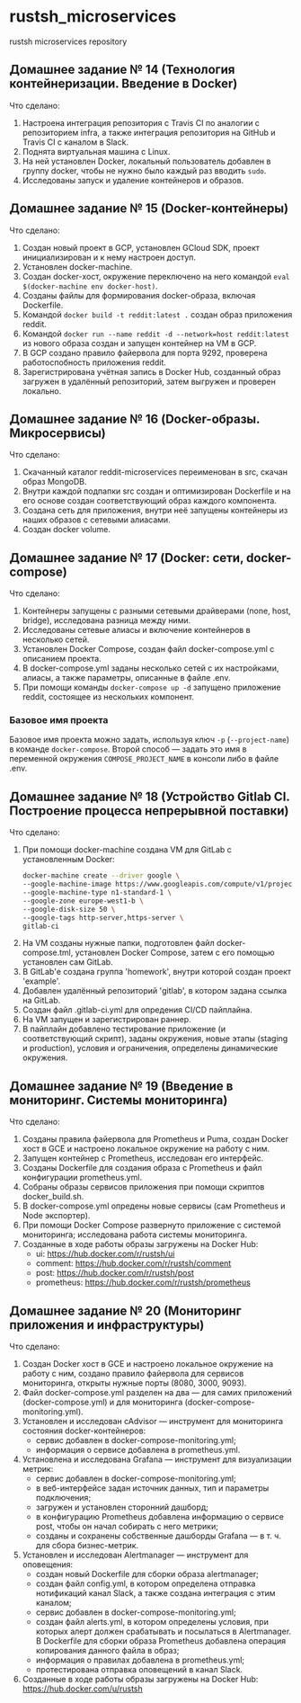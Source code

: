 # rustsh_microservices
rustsh microservices repository

## Домашнее задание № 14 (Технология контейнеризации. Введение в Docker)

Что сделано:
1. Настроена интеграция репозитория с Travis CI по аналогии с репозиторием infra, а также интеграция репозитория на GitHub и Travis CI с каналом в Slack.
2. Поднята виртуальная машина с Linux.
3. На ней установлен Docker, локальный пользователь добавлен в группу docker, чтобы не нужно было каждый раз вводить `sudo`.
4. Исследованы запуск и удаление контейнеров и образов.

## Домашнее задание № 15 (Docker-контейнеры)

Что сделано:
1. Создан новый проект в GCP, установлен GCloud SDK, проект инициализирован и к нему настроен доступ.
2. Установлен docker-machine.
3. Создан docker-хост, окружение переключено на него командой `eval $(docker-machine env docker-host)`.
4. Созданы файлы для формирования docker-образа, включая Dockerfile.
5. Командой `docker build -t reddit:latest .` создан образ приложения reddit.
6. Командой `docker run --name reddit -d --network=host reddit:latest` из нового образа создан и запущен контейнер на VM в GCP.
7. В GCP создано правило файервола для порта 9292, проверена работоспобность приложения reddit.
8. Зарегистрирована учётная запись в Docker Hub, созданный образ загружен в удалённый репозиторий, затем выгружен и проверен локально.

## Домашнее задание № 16 (Docker-образы. Микросервисы)

Что сделано:
1. Скачанный каталог reddit-microservices переименован в src, скачан образ MongoDB.
2. Внутри каждой подпапки src создан и оптимизирован Dockerfile и на его основе создан соответствующий образ каждого компонента.
3. Создана сеть для приложения, внутри неё запущены контейнеры из наших образов с сетевыми алиасами.
4. Создан docker volume.

## Домашнее задание № 17 (Docker: сети, docker-compose)

Что сделано:
1. Контейнеры запущены с разными сетевыми драйверами (none, host, bridge), исследована разница между ними.
2. Исследованы сетевые алиасы и включение контейнеров в несколько сетей.
3. Установлен Docker Compose, создан файл docker-compose.yml с описанием проекта.
4. В docker-compose.yml заданы несколько сетей с их настройками, алиасы, а также параметры, описанные в файле .env.
5. При помощи команды `docker-compose up -d` запущено приложение reddit, состоящее из нескольких компонент.

### Базовое имя проекта
Базовое имя проекта можно задать, используя ключ `-p` (`--project-name`) в команде `docker-compose`. Второй способ — задать это имя в переменной окружения `COMPOSE_PROJECT_NAME` в консоли либо в файле .env.

## Домашнее задание № 18 (Устройство Gitlab CI. Построение процесса непрерывной поставки)

Что сделано:
1. При помощи docker-machine создана VM для GitLab с установленным Docker:
	```bash
	docker-machine create --driver google \
	--google-machine-image https://www.googleapis.com/compute/v1/projects/ubuntu-os-cloud/global/images/family/ubuntu-1604-lts \
	--google-machine-type n1-standard-1 \
	--google-zone europe-west1-b \
	--google-disk-size 50 \
	--google-tags http-server,https-server \
	gitlab-ci 
	```
2. На VM созданы нужные папки, подготовлен файл docker-compose.tml, установлен Docker Compose, затем с его помощью установлен сам GitLab.
3. В GitLab'е создана группа 'homework', внутри которой создан проект 'example'.
4. Добавлен удалённый репозиторий 'gitlab', в котором задана ссылка на GitLab.
5. Создан файл .gitlab-ci.yml для опредения CI/CD пайплайна.
6. На VM запущен и зарегистрирован раннер.
7. В пайплайн добавлено тестирование приложение (и соответствующий скрипт), заданы окружения, новые этапы (staging и production), условия и ограничения, определены динамические окружения.

## Домашнее задание № 19 (Введение в мониторинг. Системы мониторинга)

Что сделано:
1. Созданы правила файервола для Prometheus и Puma, создан Docker хост в GCE и настроено локальное окружение на работу с ним.
2. Запущен контейнер с Prometheus, исследован его интерфейс.
3. Созданы Dockerfile для создания образа с Prometheus и файл конфигурации prometheus.yml.
4. Собраны образы сервисов приложения при помощи скриптов docker_build.sh.
5. В docker-compose.yml опредены новые сервисы (сам Prometheus и Node экспортер).
6. При помощи Docker Compose развернуто приложение с системой мониторинга; исследована работа системы мониторинга.
7. Созданные в ходе работы образы загружены на Docker Hub:
	- ui: https://hub.docker.com/r/rustsh/ui
	- comment: https://hub.docker.com/r/rustsh/comment
	- post: https://hub.docker.com/r/rustsh/post
	- prometheus: https://hub.docker.com/r/rustsh/prometheus

## Домашнее задание № 20 (Мониторинг приложения и инфраструктуры)

Что сделано:
1. Создан Docker хост в GCE и настроено локальное окружение на работу с ним, создано правило файервола для сервисов мониторинга, открыты нужные порты (8080, 3000, 9093).
2. Файл docker-compose.yml разделен на два — для самих приложений (docker-compose.yml) и для мониторинга (docker-compose-monitoring.yml).
3. Установлен и исследован cAdvisor — инструмент для мониторинга состояния docker-контейнеров:
	- сервис добавлен в docker-compose-monitoring.yml;
	- информация о сервисе добавлена в prometheus.yml.
4. Установлена и исследована Grafana — инструмент для визуализации метрик:
	- сервис добавлен в docker-compose-monitoring.yml;
	- в веб-интерфейсе задан источник данных, тип и параметры подключения;
	- загружен и установлен сторонний дашборд;
	- в конфигурацию Prometheus добавлена информацию о сервисе post, чтобы он начал собирать с него метрики;
	- созданы и сохранены собственные дашборды Grafana — в т. ч. для сбора бизнес-метрик.
5. Установлен и исследован Alertmanager — инструмент для оповещения:
	- создан новый Dockerfile для сборки образа alertmanager;
	- создан файл config.yml, в котором определена отправка нотификаций канал Slack, а также создана интеграция с этим каналом;
	- сервис добавлен в docker-compose-monitoring.yml;
	- создан файл alerts.yml, в котором определены условия, при которых алерт должен срабатывать и посылаться в Alertmanager. В Dockerfile для сборки образа Prometheus добавлена операция копирования данного файла в образ;
	- информация о правилах добавлена в prometheus.yml;
	- протестирована отправка оповещений в канал Slack.
6. Созданные в ходе работы образы загружены на Docker Hub: https://hub.docker.com/u/rustsh
